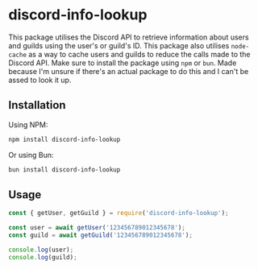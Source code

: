 # discord-info-lookup

This package utilises the Discord API to retrieve information about users and guilds using the user's or guild's ID. This package also utilises `node-cache` as a way to cache users and guilds to reduce the calls made to the Discord API. Make sure to install the package using `npm` or `bun`. Made because I'm unsure if there's an actual package to do this and I can't be assed to look it up.

## Installation

Using NPM:

```bash
npm install discord-info-lookup
```

Or using Bun:

```bash
bun install discord-info-lookup
```

## Usage

```js
const { getUser, getGuild } = require('discord-info-lookup');

const user = await getUser('123456789012345678');
const guild = await getGuild('123456789012345678');

console.log(user);
console.log(guild);
```